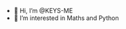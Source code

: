 - 👋 Hi, I’m @KEYS-ME
- 👀 I’m interested in Maths and Python

<!---
KEYS-ME/KEYS-ME is a ✨ special ✨ repository because its `README.md` (this file) appears on your GitHub profile.
You can click the Preview link to take a look at your changes.
--->
